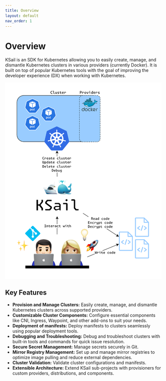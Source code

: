 ```yaml
---
title: Overview
layout: default
nav_order: 1
---
```


# Overview

KSail is an SDK for Kubernetes allowing you to easily create, manage, and dismantle Kubernetes clusters in various providers (currently Docker). It is built on top of popular Kubernetes tools with the goal of improving the developer experience (DX) when working with Kubernetes.

![KSail Architecture](../images/architecture.drawio.png)

## Key Features

- **Provision and Manage Clusters:**  Easily create, manage, and dismantle Kubernetes clusters across supported providers.
- **Customizable Cluster Components:** Configure essential components like CNI, Ingress, Waypoint, and other add-ons to suit your needs.
- **Deployment of manifests:** Deploy manifests to clusters seamlessly using popular deployment tools.
- **Debugging and Troubleshooting:** Debug and troubleshoot clusters with built-in tools and commands for quick issue resolution.
- **Secure Secret Management:** Manage secrets securely in Git.
- **Mirror Registry Management:** Set up and manage mirror registries to optimize image pulling and reduce external dependencies.
- **Cluster Validation:** Validate cluster configurations and manifests.
- **Extensible Architecture:** Extend KSail sub-projects with provisioners for custom providers, distributions, and components.
